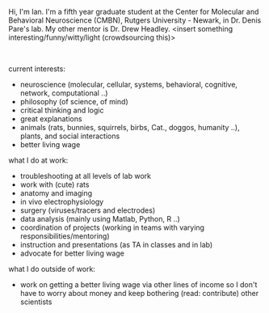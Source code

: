 
Hi, I'm Ian. I'm a fifth year graduate student at the Center for Molecular and Behavioral Neuroscience (CMBN), Rutgers University - Newark, in Dr. Denis Pare's lab. My other mentor is Dr. Drew Headley. <insert something interesting/funny/witty/light (crowdsourcing this)>

<br />

current interests:

- neuroscience (molecular, cellular, systems, behavioral, cognitive, network, computational ..)
- philosophy (of science, of mind)
- critical thinking and logic
- great explanations
- animals (rats, bunnies, squirrels, birbs, Cat., doggos, humanity ..), plants, and social interactions
- better living wage


what I do at work: 

- troubleshooting at all levels of lab work
- work with (cute) rats
- anatomy and imaging
- in vivo electrophysiology
- surgery (viruses/tracers and electrodes)
- data analysis (mainly using Matlab, Python, R ..)
- coordination of projects (working in teams with varying responsibilities/mentoring)
- instruction and presentations (as TA in classes and in lab)
- advocate for better living wage

what I do outside of work:

- work on getting a better living wage via other lines of income so I don't have to worry about money and keep bothering (read: contribute) other scientists


